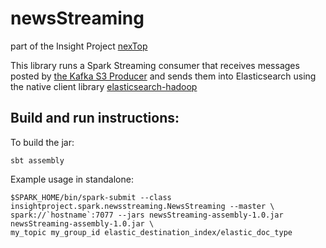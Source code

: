 # newsStreaming
part of the Insight Project [nexTop](https://github.com/rentzso/nextop)

This library runs a Spark Streaming consumer that receives messages posted by [the Kafka S3 Producer](https://github.com/rentzso/producerS3) and sends them into Elasticsearch using the native client library [elasticsearch-hadoop](https://github.com/elastic/elasticsearch-hadoop)

## Build and run instructions:
To build the jar:
```
sbt assembly
```

Example usage in standalone:
```
$SPARK_HOME/bin/spark-submit --class insightproject.spark.newsstreaming.NewsStreaming --master \
spark://`hostname`:7077 --jars newsStreaming-assembly-1.0.jar newsStreaming-assembly-1.0.jar \
my_topic my_group_id elastic_destination_index/elastic_doc_type
```
